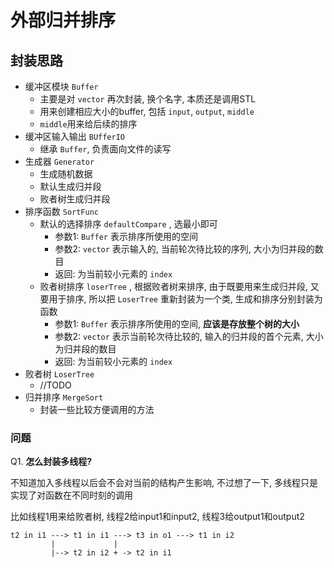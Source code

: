 # 外部归并排序

## 封装思路

- 缓冲区模块 `Buffer`
  - 主要是对 `vector` 再次封装, 换个名字, 本质还是调用STL
  - 用来创建相应大小的buffer, 包括 `input`, `output`, `middle`
  - `middle`用来给后续的排序
- 缓冲区输入输出 `BUfferIO`
  - 继承 `Buffer`, 负责面向文件的读写
- 生成器 `Generator`
  - 生成随机数据
  - 默认生成归并段
  - 败者树生成归并段
- 排序函数 `SortFunc`
  - 默认的选择排序 `defaultCompare` , 选最小即可
    - 参数1: `Buffer` 表示排序所使用的空间
    - 参数2: `vector` 表示输入的, 当前轮次待比较的序列, 大小为归并段的数目
    - 返回: 为当前较小元素的 `index`
  - 败者树排序 `loserTree` , 根据败者树来排序, 由于既要用来生成归并段, 又要用于排序, 所以把 `LoserTree` 重新封装为一个类, 生成和排序分别封装为函数
    - 参数1: `Buffer` 表示排序所使用的空间, **应该是存放整个树的大小**
    - 参数2: `vector` 表示当前轮次待比较的, 输入的归并段的首个元素, 大小为归并段的数目
    - 返回: 为当前较小元素的 `index`
- 败者树 `LoserTree`
  - //TODO
- 归并排序 `MergeSort`
  - 封装一些比较方便调用的方法

### 问题

Q1. **怎么封装多线程?**

不知道加入多线程以后会不会对当前的结构产生影响, 不过想了一下, 多线程只是实现了对函数在不同时刻的调用

比如线程1用来给败者树, 线程2给input1和input2, 线程3给output1和output2

```text
t2 in i1 ---> t1 in i1 ---> t3 in o1 ---> t1 in i2
         |             |
         |--> t2 in i2 + -> t2 in i1
```

